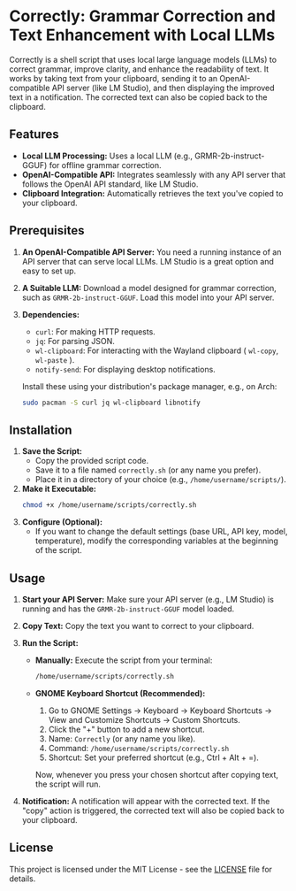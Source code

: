 # Correctly: Grammar Correction and Text Enhancement with Local LLMs

Correctly is a shell script that uses local large language models (LLMs) to correct grammar, improve clarity, and enhance the readability of text. It works by taking text from your clipboard, sending it to an OpenAI-compatible API server (like LM Studio), and then displaying the improved text in a notification. The corrected text can also be copied back to the clipboard.

## Features

*   **Local LLM Processing:** Uses a local LLM (e.g., GRMR-2b-instruct-GGUF) for offline grammar correction.
*   **OpenAI-Compatible API:** Integrates seamlessly with any API server that follows the OpenAI API standard, like LM Studio.
*   **Clipboard Integration:** Automatically retrieves the text you've copied to your clipboard.

## Prerequisites

1. **An OpenAI-Compatible API Server:** You need a running instance of an API server that can serve local LLMs. LM Studio is a great option and easy to set up.
2. **A Suitable LLM:** Download a model designed for grammar correction, such as `GRMR-2b-instruct-GGUF`. Load this model into your API server.
3. **Dependencies:**
    *   `curl`: For making HTTP requests.
    *   `jq`: For parsing JSON.
    *   `wl-clipboard`: For interacting with the Wayland clipboard ( `wl-copy`, `wl-paste` ).
    *   `notify-send`: For displaying desktop notifications.

    Install these using your distribution's package manager, e.g., on Arch:

    ```bash
    sudo pacman -S curl jq wl-clipboard libnotify
    ```

## Installation

1. **Save the Script:**
    *   Copy the provided script code.
    *   Save it to a file named `correctly.sh` (or any name you prefer).
    *   Place it in a directory of your choice (e.g., `/home/username/scripts/`).
2. **Make it Executable:**
    ```bash
    chmod +x /home/username/scripts/correctly.sh
    ```
3. **Configure (Optional):**
    *   If you want to change the default settings (base URL, API key, model, temperature), modify the corresponding variables at the beginning of the script.

## Usage

1. **Start your API Server:** Make sure your API server (e.g., LM Studio) is running and has the `GRMR-2b-instruct-GGUF` model loaded.
2. **Copy Text:** Copy the text you want to correct to your clipboard.
3. **Run the Script:**
    *   **Manually:** Execute the script from your terminal:
        ```bash
        /home/username/scripts/correctly.sh
        ```
    *   **GNOME Keyboard Shortcut (Recommended):**
        1. Go to GNOME Settings -> Keyboard -> Keyboard Shortcuts -> View and Customize Shortcuts -> Custom Shortcuts.
        2. Click the "+" button to add a new shortcut.
        3. Name: `Correctly` (or any name you like).
        4. Command: `/home/username/scripts/correctly.sh`
        5. Shortcut: Set your preferred shortcut (e.g., Ctrl + Alt + =).

        Now, whenever you press your chosen shortcut after copying text, the script will run.

4. **Notification:** A notification will appear with the corrected text. If the "copy" action is triggered, the corrected text will also be copied back to your clipboard.

## License

This project is licensed under the MIT License - see the [LICENSE](LICENSE) file for details.
